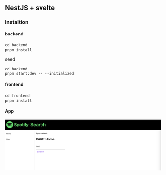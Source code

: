 ## NestJS + svelte

### Instaltion

#### backend
```
cd backend
pnpm install
```

seed
```
cd backend
pnpm start:dev -- --initialized

```

#### frontend
```
cd frontend
pnpm install
```

#### App

<img src="./doc/app.png">